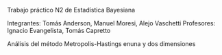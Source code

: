 Trabajo práctico N2 de Estadística Bayesiana

Integrantes: Tomás Anderson, Manuel Moresi, Alejo Vaschetti
Profesores: Ignacio Evangelista, Tomás Capretto

Análisis del método Metropolis-Hastings enuna y dos dimensiones
